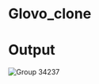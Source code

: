 # Glovo_clone

# Output
 
![Group 34237](https://user-images.githubusercontent.com/96319050/184869911-6042147a-4235-4d44-9ce3-a07b5aa508c1.png)

